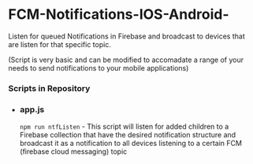 # FCM-Notifications-IOS-Android-

Listen for queued Notifications in Firebase and broadcast to devices that are listen for that specific topic.

(Script is very basic and can be modified to accomadate a range of your needs to send notifications to your mobile applications)


### Scripts in Repository

* ### app.js
	`npm run ntfListen` - This script will listen for added children to a Firebase collection that have the desired notification structure and broadcast it as a notification to all devices listening to a certain FCM (firebase cloud messaging) topic

    



